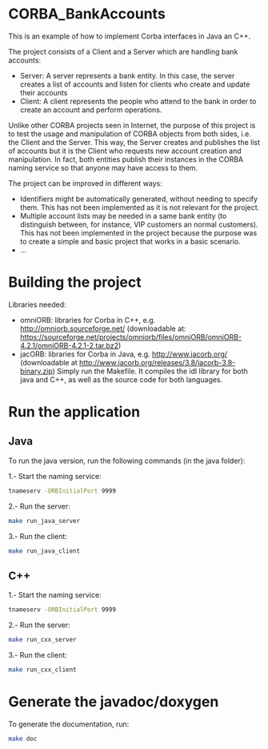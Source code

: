 # CORBA_BankAccounts
This is an example of how to implement Corba interfaces in Java an C++.

The project consists of a Client and a Server which are handling bank accounts:
- Server: A server represents a bank entity. In this case, the server creates a list of accounts and listen for clients who create and update their accounts
- Client: A client represents the people who attend to the bank in order to create an account and perform operations.

Unlike other CORBA projects seen in Internet, the purpose of this project is to test the usage and manipulation of CORBA objects from both sides, i.e. the Client and the Server. This way, the Server creates and publishes the list of accounts but it is the Client who requests new account creation and manipulation. In fact, both entities publish their instances in the CORBA naming service so that anyone may have access to them.

The project can be improved in different ways:
* Identifiers might be automatically generated, without needing to specify them. This has not been implemented as it is not relevant for the project.
* Multiple account lists may be needed in a same bank entity (to distinguish between, for instance, VIP customers an normal customers). This has not been implemented in the project because the purpose was to create a simple and basic project that works in a basic scenario.
* ... 

# Building the project
Libraries needed:
- omniORB: libraries for Corba in C++, e.g. http://omniorb.sourceforge.net/ (downloadable at: https://sourceforge.net/projects/omniorb/files/omniORB/omniORB-4.2.1/omniORB-4.2.1-2.tar.bz2)
- jacORB: libraries for Corba in Java, e.g. http://www.jacorb.org/ (downloadable at http://www.jacorb.org/releases/3.8/jacorb-3.8-binary.zip)
Simply run the Makefile. It compiles the idl library for both java and C++, as well as the source code for both languages.

# Run the application
## Java
To run the java version, run the following commands (in the java folder):

1.- Start the naming service:
````bash
tnameserv -ORBInitialPort 9999
````

2.- Run the server: 
````bash
make run_java_server
````

3.- Run the client: 
````bash
make run_java_client
````

## C++

1.- Start the naming service:
````bash
tnameserv -ORBInitialPort 9999
````

2.- Run the server: 
````bash
make run_cxx_server
````

3.- Run the client: 
````bash
make run_cxx_client
````

# Generate the javadoc/doxygen

To generate the documentation, run:
 ````bash
 make doc
 ````

